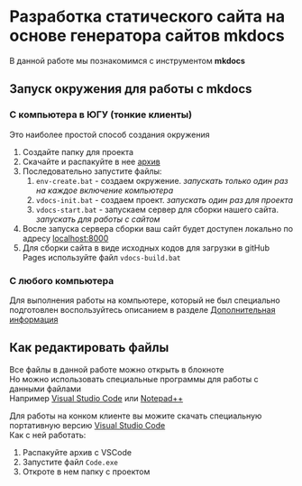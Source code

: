 # Разработка статического сайта на основе генератора сайтов mkdocs

В данной работе мы познакомимся с инструментом **mkdocs**


## Запуск окружения для работы с mkdocs

### С компьютера в ЮГУ (тонкие клиенты)
Это наиболее простой способ создания окружения

1. Создайте папку для проекта
2. Скачайте и распакуйте в нее [архив](media/Conda.zip) 
3. Последовательно запустите файлы:
    1. `env-create.bat`  - создаем окружение. *запускать только один раз на каждое включение компьютера*
    2. `vdocs-init.bat` - создаем проект. *запускать один раз для проекта*
    3. `vdocs-start.bat` - запускаем сервер для сборки нашего сайта. *запускать для работы с сайтом* 
4. Восле запуска сервера сборки ваш сайт будет доступен локально по адресу [localhost:8000](http://localhost:8000)
5. Для сборки сайта в виде исходных кодов для загрузки в gitHub Pages используйте файл `vdocs-build.bat`

### С любого компьютера
Для выполнения работы на компьютере, который не был специально подготовлен воспользуйтесь описанием в разделе [Дополнительная информация](ext_info.md)

## Как редактировать файлы
Все файлы в данной работе можно открыть в блокноте  
Но можно использовать специальные программы для работы с данными файлами  
Например [Visual Studio Code](https://code.visualstudio.com/Download) или [Notepad++](https://notepad-plus-plus.org/)

Для работы на конком клиенте вы можите скачать специальную портативную версию [Visual Studio Code](https://code.visualstudio.com/docs/?dv=winzip)  
Как с ней работать:

1. Распакуйте архив с VSCode
2. Запустите файл `Code.exe`
3. Откроте в нем папку с проектом
